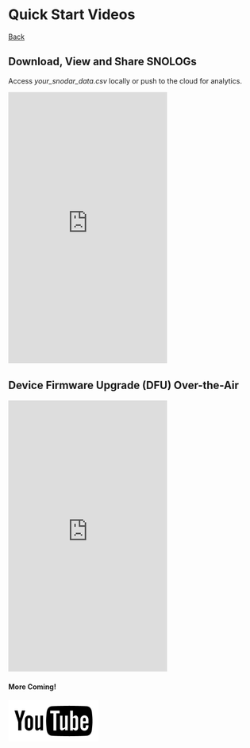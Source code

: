 # Quick Start Videos
 
[Back](../)

## Download, View and Share SNOLOGs 

Access _your_snodar_data.csv_ locally or push to the cloud for analytics.

<iframe width="320" height="545" src="https://www.youtube.com/embed/plZMB3A5gng" title="YouTube video player" frameborder="0" allow="accelerometer; autoplay; clipboard-write; encrypted-media; gyroscope; picture-in-picture" allowfullscreen></iframe>

## Device Firmware Upgrade (DFU) Over-the-Air

<iframe width="320" height="545" src="https://www.youtube.com/embed/v8IoPYJle9w" title="YouTube video player" frameborder="0" allow="accelerometer; autoplay; clipboard-write; encrypted-media; gyroscope; picture-in-picture" allowfullscreen></iframe>

#### More Coming!

[![](images/youtube-icon.png)](https://www.youtube.com/channel/UC4cqOstvLvUeWRujbzJq9Tw)
